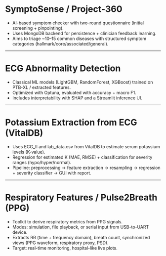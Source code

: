 # SymptoSense / Project-360

* AI-based symptom checker with two-round questionnaire (initial screening + pinpointing).
* Uses MongoDB backend for persistence + clinician feedback learning.
* Aims to triage ~10–15 common diseases with structured symptom categories (hallmark/core/associated/general).

---

# ECG Abnormality Detection

* Classical ML models (LightGBM, RandomForest, XGBoost) trained on PTB-XL / extracted features.
* Optimized with Optuna, evaluated with accuracy + macro F1.
* Includes interpretability with SHAP and a Streamlit inference UI.

---

# Potassium Extraction from ECG (VitalDB)

* Uses ECG_II and lab_data.csv from VitalDB to estimate serum potassium levels (K-value).
* Regression for estimated K (MAE, RMSE) + classification for severity ranges (hypo/hyper/normal).
* Pipeline: preprocessing → feature extraction → resampling → regression + severity classifier → GUI with report.

---

# Respiratory Features / Pulse2Breath (PPG)

* Toolkit to derive respiratory metrics from PPG signals.
* Modes: simulation, file playback, or serial input from USB-to-UART device.
* Extracts RR (time + frequency domain), breath count, synchronized views (PPG waveform, respiratory proxy, PSD).
* Target: real-time monitoring, hospital-like live plots.
